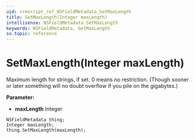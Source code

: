 ```yaml
---
uid: crmscript_ref_NSFieldMetadata_SetMaxLength
title: SetMaxLength(Integer maxLength)
intellisense: NSFieldMetadata.SetMaxLength
keywords: NSFieldMetadata, GetMaxLength
so.topic: reference
---
```


# SetMaxLength(Integer maxLength)

Maximum length for strings, if set. 0 means no restriction. (Though sooner or later something will no doubt overflow if you pile on the gigabytes.)

**Parameter:** 
* **maxLength** Integer

```crmscript
NSFieldMetadata thing;
Integer maxLength;
thing.SetMaxLength(maxLength);
```

